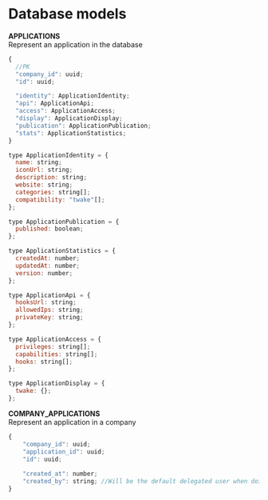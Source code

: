 # Database models

**APPLICATIONS**  
Represent an application in the database

```javascript
{
  //PK
  "company_id": uuid;
  "id": uuid;

  "identity": ApplicationIdentity;
  "api": ApplicationApi;
  "access": ApplicationAccess;
  "display": ApplicationDisplay;
  "publication": ApplicationPublication;
  "stats": ApplicationStatistics;
}

type ApplicationIdentity = {
  name: string;
  iconUrl: string;
  description: string;
  website: string;
  categories: string[];
  compatibility: "twake"[];
};

type ApplicationPublication = {
  published: boolean;
};

type ApplicationStatistics = {
  createdAt: number;
  updatedAt: number;
  version: number;
};

type ApplicationApi = {
  hooksUrl: string;
  allowedIps: string;
  privateKey: string;
};

type ApplicationAccess = {
  privileges: string[];
  capabilities: string[];
  hooks: string[];
};

type ApplicationDisplay = {
  twake: {};
};
```



**COMPANY\_APPLICATIONS**  
Represent an application in a company

```javascript
{
	"company_id": uuid;
	"application_id": uuid;
	"id": uuid;
	
	"created_at": number;
	"created_by": string; //Will be the default delegated user when doing actions on Twake
}
```

